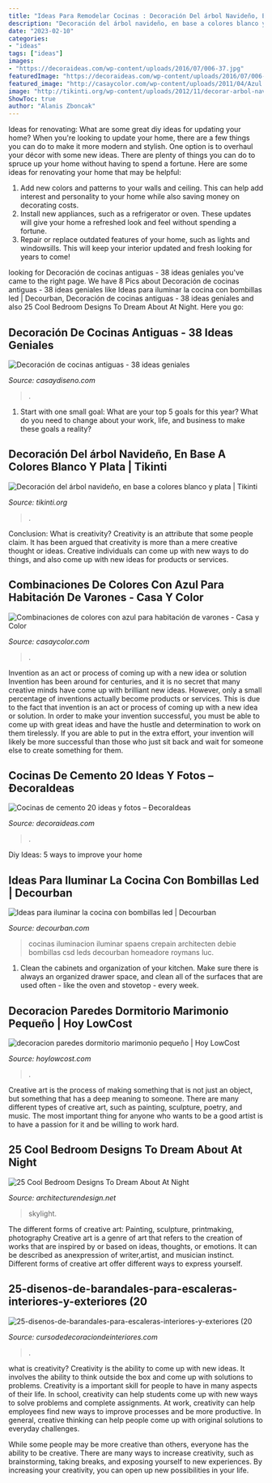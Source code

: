 ```yaml
---
title: "Ideas Para Remodelar Cocinas : Decoración Del árbol Navideño, En Base A Colores Blanco Y Plata"
description: "Decoración del árbol navideño, en base a colores blanco y plata"
date: "2023-02-10"
categories:
- "ideas"
tags: ["ideas"]
images:
- "https://decoraideas.com/wp-content/uploads/2016/07/006-37.jpg"
featuredImage: "https://decoraideas.com/wp-content/uploads/2016/07/006-37.jpg"
featured_image: "http://casaycolor.com/wp-content/uploads/2011/04/Azul.jpg"
image: "http://tikinti.org/wp-content/uploads/2012/11/decorar-arbol-navidad-05.jpg"
ShowToc: true
author: "Alanis Zboncak"
---
```



Ideas for renovating: What are some great diy ideas for updating your home?
When you're looking to update your home, there are a few things you can do to make it more modern and stylish. One option is to overhaul your décor with some new ideas. There are plenty of things you can do to spruce up your home without having to spend a fortune. Here are some ideas for renovating your home that may be helpful: 
1. Add new colors and patterns to your walls and ceiling. This can help add interest and personality to your home while also saving money on decorating costs. 
2. Install new appliances, such as a refrigerator or oven. These updates will give your home a refreshed look and feel without spending a fortune. 
3. Repair or replace outdated features of your home, such as lights and windowsills. This will keep your interior updated and fresh looking for years to come! 

	

		
looking for Decoración de cocinas antiguas - 38 ideas geniales you've came to the right page. We have 8 Pics about Decoración de cocinas antiguas - 38 ideas geniales like Ideas para iluminar la cocina con bombillas led | Decourban, Decoración de cocinas antiguas - 38 ideas geniales and also 25 Cool Bedroom Designs To Dream About At Night. Here you go:
		
    
## Decoración De Cocinas Antiguas - 38 Ideas Geniales

<img loading=lazy src="https://casaydiseno.com/wp-content/uploads/2016/01/original-decoración-de-cocinas-antiguas.jpg" onerror="this.onerror=null;this.src='https://tse3.mm.bing.net/th?id=OIP.kkdr4WgGoE-a6EotUxFTcAHaFj&amp;pid=15.1';" alt="Decoración de cocinas antiguas - 38 ideas geniales">

_Source: casaydiseno.com_

>. 

	

1. Start with one small goal: What are your top 5 goals for this year? What do you need to change about your work, life, and business to make these goals a reality? 

    
## Decoración Del árbol Navideño, En Base A Colores Blanco Y Plata | Tikinti

<img loading=lazy src="http://tikinti.org/wp-content/uploads/2012/11/decorar-arbol-navidad-05.jpg" onerror="this.onerror=null;this.src='https://tse1.mm.bing.net/th?id=OIP.LKF5RUNA6WyZuTYyyLvmMAHaJQ&amp;pid=15.1';" alt="Decoración del árbol navideño, en base a colores blanco y plata | Tikinti">

_Source: tikinti.org_

>. 

	

Conclusion: What is creativity?
Creativity is an attribute that some people claim. It has been argued that creativity is more than a mere creative thought or ideas. Creative individuals can come up with new ways to do things, and also come up with new ideas for products or services.

    
## Combinaciones De Colores Con Azul Para Habitación De Varones - Casa Y Color

<img loading=lazy src="http://casaycolor.com/wp-content/uploads/2011/04/Azul.jpg" onerror="this.onerror=null;this.src='https://tse2.mm.bing.net/th?id=OIP.3-bXJ0CyWtH9FBl3e21ymAHaF0&amp;pid=15.1';" alt="Combinaciones de colores con azul para habitación de varones - Casa y Color">

_Source: casaycolor.com_

>. 

	

Invention as an act or process of coming up with a new idea or solution
Invention has been around for centuries, and it is no secret that many creative minds have come up with brilliant new ideas. However, only a small percentage of inventions actually become products or services. This is due to the fact that invention is an act or process of coming up with a new idea or solution. In order to make your invention successful, you must be able to come up with great ideas and have the hustle and determination to work on them tirelessly. If you are able to put in the extra effort, your invention will likely be more successful than those who just sit back and wait for someone else to create something for them.

    
## Cocinas De Cemento 20 Ideas Y Fotos – ÐecoraIdeas

<img loading=lazy src="https://decoraideas.com/wp-content/uploads/2016/07/006-37.jpg" onerror="this.onerror=null;this.src='https://tse4.mm.bing.net/th?id=OIP.ssLwYJD7uGDgWN7zypwHPAHaGQ&amp;pid=15.1';" alt="Cocinas de cemento 20 ideas y fotos – ÐecoraIdeas">

_Source: decoraideas.com_

>. 

	

Diy Ideas: 5 ways to improve your home

    
## Ideas Para Iluminar La Cocina Con Bombillas Led | Decourban

<img loading=lazy src="https://www.decourban.com/wp-content/uploads/2013/12/iluminacion-led-11-658x1024.jpg" onerror="this.onerror=null;this.src='https://tse4.mm.bing.net/th?id=OIP.mWfI7URbmuivIPEeSrn5nQHaLh&amp;pid=15.1';" alt="Ideas para iluminar la cocina con bombillas led | Decourban">

_Source: decourban.com_

>cocinas iluminacion iluminar spaens crepain architecten debie bombillas csd leds decourban homeadore roymans luc. 

	

1. Clean the cabinets and organization of your kitchen. Make sure there is always an organized drawer space, and clean all of the surfaces that are used often - like the oven and stovetop - every week.

    
## Decoracion Paredes Dormitorio Marimonio Pequeño | Hoy LowCost

<img loading=lazy src="https://hoylowcost.com/wp-content/uploads/2015/10/decoracion-paredes-dormitorio-marimonio-pequeño.jpg" onerror="this.onerror=null;this.src='https://tse1.mm.bing.net/th?id=OIP.7S9UYFETrjju1wGhS2wk1AHaHa&amp;pid=15.1';" alt="decoracion paredes dormitorio marimonio pequeño | Hoy LowCost">

_Source: hoylowcost.com_

>. 

	

Creative art is the process of making something that is not just an object, but something that has a deep meaning to someone. There are many different types of creative art, such as painting, sculpture, poetry, and music. The most important thing for anyone who wants to be a good artist is to have a passion for it and be willing to work hard.

    
## 25 Cool Bedroom Designs To Dream About At Night

<img loading=lazy src="https://cdn.architecturendesign.net/wp-content/uploads/2014/09/5-fancy-hotel-bedroom-skylight-view1.jpg" onerror="this.onerror=null;this.src='https://tse1.mm.bing.net/th?id=OIP.t1wf8Q0bKhuOPxUy-G0F2AHaLI&amp;pid=15.1';" alt="25 Cool Bedroom Designs To Dream About At Night">

_Source: architecturendesign.net_

>skylight. 

	

The different forms of creative art: Painting, sculpture, printmaking, photography
Creative art is a genre of art that refers to the creation of works that are inspired by or based on ideas, thoughts, or emotions. It can be described as anexpression of writer,artist, and musician instinct. Different forms of creative art offer different ways to express yourself.

    
## 25-disenos-de-barandales-para-escaleras-interiores-y-exteriores (20

<img loading=lazy src="https://cursodedecoraciondeinteriores.com/wp-content/uploads/2017/07/25-disenos-de-barandales-para-escaleras-interiores-y-exteriores-20.jpg" onerror="this.onerror=null;this.src='https://tse2.mm.bing.net/th?id=OIP.HozZC7Fd8nrlOZ37GIZEJwHaMR&amp;pid=15.1';" alt="25-disenos-de-barandales-para-escaleras-interiores-y-exteriores (20">

_Source: cursodedecoraciondeinteriores.com_

>. 

	

what is creativity?
Creativity is the ability to come up with new ideas. It involves the ability to think outside the box and come up with solutions to problems.
Creativity is a important skill for people to have in many aspects of their life. In school, creativity can help students come up with new ways to solve problems and complete assignments. At work, creativity can help employees find new ways to improve processes and be more productive. In general, creative thinking can help people come up with original solutions to everyday challenges.

While some people may be more creative than others, everyone has the ability to be creative. There are many ways to increase creativity, such as brainstorming, taking breaks, and exposing yourself to new experiences. By increasing your creativity, you can open up new possibilities in your life.

